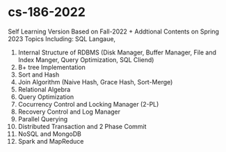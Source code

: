 # cs-186-2022
Self Learning Version Based on Fall-2022 + Addtional Contents on Spring 2023
Topics Including: SQL Langaue, 
1. Internal Structure of RDBMS (Disk Manager, Buffer Manager, File and Index Manger, Query Optimization, SQL Cliend)
2. B+ tree Implementation
3. Sort and Hash
4. Join Algorithm (Naive Hash, Grace Hash, Sort-Merge)
5. Relational Algebra
6. Query Optimization
7. Cocurrency Control and Locking Manager (2-PL)
8. Recovery Control and Log Manager
9. Parallel Querying
10. Distributed Transaction and 2 Phase Commit
11. NoSQL and MongoDB
12. Spark and MapReduce
